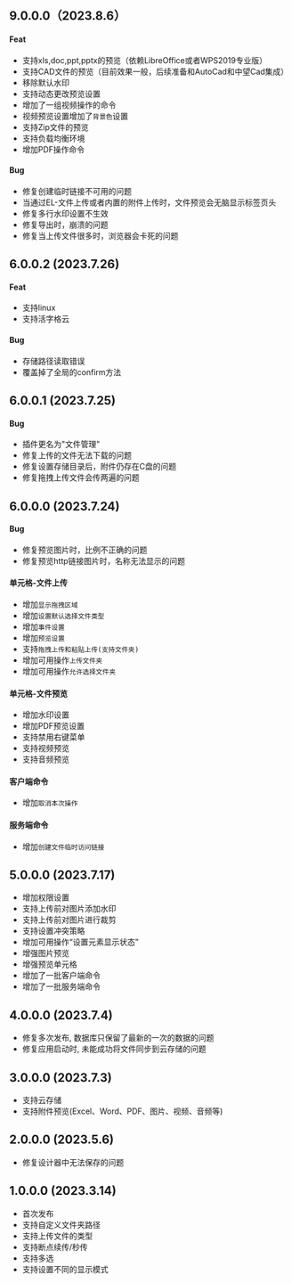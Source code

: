 ﻿## 9.0.0.0（2023.8.6）

#### Feat

- 支持xls,doc,ppt,pptx的预览（依赖LibreOffice或者WPS2019专业版）
- 支持CAD文件的预览（目前效果一般，后续准备和AutoCad和中望Cad集成）
- 移除默认水印
- 支持动态更改预览设置
- 增加了一组视频操作的命令
- 视频预览设置增加了`背景色`设置
- 支持Zip文件的预览
- 支持负载均衡环境
- 增加PDF操作命令

#### Bug

- 修复创建临时链接不可用的问题
- 当通过EL-文件上传或者内置的附件上传时，文件预览会无脑显示标签页头
- 修复多行水印设置不生效
- 修复导出时，崩溃的问题
- 修复当上传文件很多时，浏览器会卡死的问题

## 6.0.0.2 (2023.7.26)

#### Feat

- 支持linux
- 支持活字格云

#### Bug

- 存储路径读取错误
- 覆盖掉了全局的confirm方法

## 6.0.0.1 (2023.7.25)

#### Bug

- 插件更名为"文件管理"
- 修复上传的文件无法下载的问题
- 修复设置存储目录后，附件仍存在C盘的问题
- 修复拖拽上传文件会传两遍的问题

## 6.0.0.0 (2023.7.24)

#### Bug

- 修复预览图片时，比例不正确的问题
- 修复预览http链接图片时，名称无法显示的问题

#### 单元格-文件上传

- 增加`显示拖拽区域`
- 增加`设置默认选择文件类型`
- 增加`事件设置`
- 增加`预览设置`
- 支持`拖拽上传和粘贴上传(支持文件夹)`
- 增加可用操作`上传文件夹`
- 增加可用操作`允许选择文件夹`

#### 单元格-文件预览

- 增加水印设置
- 增加PDF预览设置
- 支持禁用右键菜单
- 支持视频预览
- 支持音频预览

#### 客户端命令

- 增加`取消本次操作`

#### 服务端命令

- 增加`创建文件临时访问链接`

## 5.0.0.0 (2023.7.17)

- 增加权限设置
- 支持上传前对图片添加水印
- 支持上传前对图片进行裁剪
- 支持设置冲突策略
- 增加可用操作“设置元素显示状态”
- 增强图片预览
- 增强预览单元格
- 增加了一批客户端命令
- 增加了一批服务端命令

## 4.0.0.0 (2023.7.4)

- 修复多次发布, 数据库只保留了最新的一次的数据的问题
- 修复应用启动时, 未能成功将文件同步到云存储的问题

## 3.0.0.0 (2023.7.3)

- 支持云存储
- 支持附件预览(Excel、Word、PDF、图片、视频、音频等)

## 2.0.0.0 (2023.5.6)

- 修复设计器中无法保存的问题

## 1.0.0.0 (2023.3.14)

- 首次发布
- 支持自定义文件夹路径
- 支持上传文件的类型
- 支持断点续传/秒传
- 支持多选
- 支持设置不同的显示模式